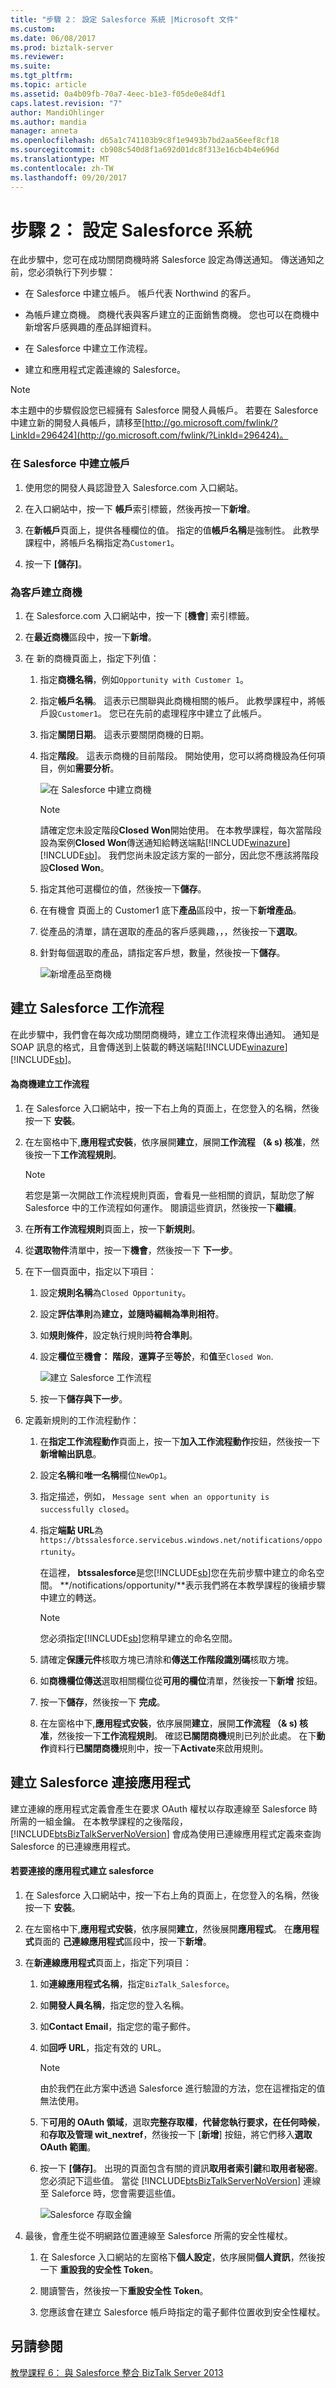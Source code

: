 ```yaml
---
title: "步驟 2： 設定 Salesforce 系統 |Microsoft 文件"
ms.custom: 
ms.date: 06/08/2017
ms.prod: biztalk-server
ms.reviewer: 
ms.suite: 
ms.tgt_pltfrm: 
ms.topic: article
ms.assetid: 0a4b09fb-70a7-4eec-b1e3-f05de0e84df1
caps.latest.revision: "7"
author: MandiOhlinger
ms.author: mandia
manager: anneta
ms.openlocfilehash: d65a1c741103b9c8f1e9493b7bd2aa56eef8cf18
ms.sourcegitcommit: cb908c540d8f1a692d01dc8f313e16cb4b4e696d
ms.translationtype: MT
ms.contentlocale: zh-TW
ms.lasthandoff: 09/20/2017
---
```

# <a name="step-2-set-up-the-salesforce-system"></a>步驟 2： 設定 Salesforce 系統
在此步驟中，您可在成功關閉商機時將 Salesforce 設定為傳送通知。 傳送通知之前，您必須執行下列步驟：  
  
-   在 Salesforce 中建立帳戶。 帳戶代表 Northwind 的客戶。  
  
-   為帳戶建立商機。 商機代表與客戶建立的正面銷售商機。 您也可以在商機中新增客戶感興趣的產品詳細資料。  
  
-   在 Salesforce 中建立工作流程。  
  
-   建立和應用程式定義連線的 Salesforce。  
  
> [!NOTE]
>  本主題中的步驟假設您已經擁有 Salesforce 開發人員帳戶。 若要在 Salesforce 中建立新的開發人員帳戶，請移至[http://go.microsoft.com/fwlink/?LinkId=296424](http://go.microsoft.com/fwlink/?LinkId=296424)。  
  
### <a name="to-create-an-account-in-salesforce"></a>在 Salesforce 中建立帳戶  
  
1.  使用您的開發人員認證登入 Salesforce.com 入口網站。  
  
2.  在入口網站中，按一下 **帳戶**索引標籤，然後再按一下**新增**。  
  
3.  在**新帳戶**頁面上，提供各種欄位的值。 指定的值**帳戶名稱**是強制性。 此教學課程中，將帳戶名稱指定為`Customer1`。  
  
4.  按一下 **[儲存]**。  
  
### <a name="to-create-an-opportunity-for-the-customer"></a>為客戶建立商機  
  
1.  在 Salesforce.com 入口網站中，按一下 [**機會**] 索引標籤。  
  
2.  在**最近商機**區段中，按一下**新增**。  
  
3.  在 新的商機頁面上，指定下列值：  
  
    1.  指定**商機名稱**，例如`Opportunity with Customer 1`。  
  
    2.  指定**帳戶名稱**。 這表示已關聯與此商機相關的帳戶。 此教學課程中，將帳戶設`Customer1`。 您已在先前的處理程序中建立了此帳戶。  
  
    3.  指定**關閉日期**。 這表示要關閉商機的日期。  
  
    4.  指定**階段**。 這表示商機的目前階段。 開始使用，您可以將商機設為任何項目，例如**需要分析**。  
  
         ![在 Salesforce 中建立商機](../core/media/bts-sf-create-opp.jpg "BTS_SF_Create_Opp")  
  
        > [!NOTE]
        >  請確定您未設定階段**Closed Won**開始使用。 在本教學課程，每次當階段設為案例**Closed Won**傳送通知給轉送端點[!INCLUDE[winazure](../includes/winazure-md.md)] [!INCLUDE[sb](../includes/sb-md.md)]。 我們您尚未設定該方案的一部分，因此您不應該將階段設**Closed Won**。  
  
    5.  指定其他可選欄位的值，然後按一下**儲存**。  
  
    6.  在有機會 頁面上的 Customer1 底下**產品**區段中，按一下**新增產品**。  
  
    7.  從產品的清單，請在選取的產品的客戶感興趣，，，然後按一下**選取**。  
  
    8.  針對每個選取的產品，請指定客戶想，數量，然後按一下**儲存**。  
  
         ![新增產品至商機](../core/media/bts-sf-add-product.gif "BTS_SF_Add_Product")  
  
## <a name="create-a-salesforce-workflow"></a>建立 Salesforce 工作流程  
 在此步驟中，我們會在每次成功關閉商機時，建立工作流程來傳出通知。 通知是 SOAP 訊息的格式，且會傳送到上裝載的轉送端點[!INCLUDE[winazure](../includes/winazure-md.md)] [!INCLUDE[sb](../includes/sb-md.md)]。  
  
#### <a name="to-create-a-workflow-for-opportunities"></a>為商機建立工作流程  
  
1.  在 Salesforce 入口網站中，按一下右上角的頁面上，在您登入的名稱，然後按一下 **安裝**。  
  
2.  在左窗格中下,**應用程式安裝**，依序展開**建立**，展開**工作流程 （& s) 核准**，然後按一下**工作流程規則**。  
  
    > [!NOTE]
    >  若您是第一次開啟工作流程規則頁面，會看見一些相關的資訊，幫助您了解 Salesforce 中的工作流程如何運作。 閱讀這些資訊，然後按一下**繼續**。  
  
3.  在**所有工作流程規則**頁面上，按一下**新規則**。  
  
4.  從**選取物件**清單中，按一下**機會**，然後按一下 **下一步**。  
  
5.  在下一個頁面中，指定以下項目：  
  
    1.  設定**規則名稱**為`Closed Opportunity`。  
  
    2.  設定**評估準則**為**建立，並隨時編輯為準則相符**。  
  
    3.  如**規則條件**，設定執行規則時**符合準則**。  
  
    4.  設定**欄位**至**機會： 階段**，**運算子**至**等於**，和**值**至`Closed Won`.  
  
         ![建立 Salesforce 工作流程](../core/media/bts-sf-create-workflow.jpg "BTS_SF_Create_Workflow")  
  
    5.  按一下**儲存與下一步**。  
  
6.  定義新規則的工作流程動作：  
  
    1.  在**指定工作流程動作**頁面上，按一下**加入工作流程動作**按鈕，然後按一下**新增輸出訊息**。  
  
    2.  設定**名稱**和**唯一名稱**欄位`NewOp1`。  
  
    3.  指定描述，例如， `Message sent when an opportunity is successfully closed`。  
  
    4.  指定**端點 URL**為`https://btssalesforce.servicebus.windows.net/notifications/opportunity`。  
  
         在這裡， **btssalesforce**是您[!INCLUDE[sb](../includes/sb-md.md)]您在先前步驟中建立的命名空間。 **/notifications/opportunity/**表示我們將在本教學課程的後續步驟中建立的轉送。  
  
        > [!NOTE]
        >  您必須指定[!INCLUDE[sb](../includes/sb-md.md)]您稍早建立的命名空間。  
  
    5.  請確定**保護元件**核取方塊已清除和**傳送工作階段識別碼**核取方塊。  
  
    6.  如**商機欄位傳送**選取相關欄位從**可用的欄位**清單，然後按一下**新增** 按鈕。  
  
    7.  按一下**儲存**，然後按一下 **完成**。  
  
    8.  在左窗格中下,**應用程式安裝**，依序展開**建立**，展開**工作流程 （& s) 核准**，然後按一下**工作流程規則**。 確認**已關閉商機**規則已列於此處。 在下**動作**資料行**已關閉商機**規則中，按一下**Activate**來啟用規則。  
  
## <a name="create-a-salesforce-connected-application"></a>建立 Salesforce 連接應用程式  
 建立連線的應用程式定義會產生在要求 OAuth 權杖以存取連線至 Salesforce 時所需的一組金鑰。 在本教學課程的之後階段，[!INCLUDE[btsBizTalkServerNoVersion](../includes/btsbiztalkservernoversion-md.md)] 會成為使用已連線應用程式定義來查詢 Salesforce 的已連線應用程式。  
  
#### <a name="to-create-a-connected-application-for-salesforce"></a>若要連接的應用程式建立 salesforce  
  
1.  在 Salesforce 入口網站中，按一下右上角的頁面上，在您登入的名稱，然後按一下 **安裝**。  
  
2.  在左窗格中下,**應用程式安裝**，依序展開**建立**，然後展開**應用程式**。 在**應用程式**頁面的 **己連線應用程式**區段中，按一下**新增**。  
  
3.  在**新連線應用程式**頁面上，指定下列項目：  
  
    1.  如**連線應用程式名稱**，指定`BizTalk_Salesforce`。  
  
    2.  如**開發人員名稱**，指定您的登入名稱。  
  
    3.  如**Contact Email**，指定您的電子郵件。  
  
    4.  如**回呼 URL**，指定有效的 URL。  
  
        > [!NOTE]
        >  由於我們在此方案中透過 Salesforce 進行驗證的方法，您在這裡指定的值無法使用。  
  
    5.  下**可用的 OAuth 領域**，選取**完整存取權**，**代替您執行要求，在任何時候**，和**存取及管理 wit_nextref**，然後按一下 [**新增**] 按鈕，將它們移入**選取 OAuth 範圍**。  
  
    6.  按一下 **[儲存]**。 出現的頁面包含有關的資訊**取用者索引鍵**和**取用者秘密**。 您必須記下這些值。 當從 [!INCLUDE[btsBizTalkServerNoVersion](../includes/btsbiztalkservernoversion-md.md)] 連線至 Saleforce 時，您會需要這些值。  
  
         ![Salesforce 存取金鑰](../core/media/bts-sf-consumer-keys.jpg "BTS_SF_Consumer_Keys")  
  
4.  最後，會產生從不明網路位置連線至 Salesforce 所需的安全性權杖。  
  
    1.  在 Salesforce 入口網站的左窗格下**個人設定**，依序展開**個人資訊**，然後按一下 **重設我的安全性 Token**。  
  
    2.  閱讀警告，然後按一下**重設安全性 Token**。  
  
    3.  您應該會在建立 Salesforce 帳戶時指定的電子郵件位置收到安全性權杖。  
  
## <a name="see-also"></a>另請參閱  
 [教學課程 6： 與 Salesforce 整合 BizTalk Server 2013](Tutorial:%20Integrating%20BizTalk%20Server%202013%20with%20Salesforce.md)